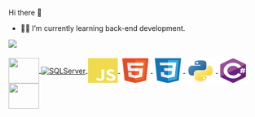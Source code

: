 Hi there 👋

- 👩‍💻 I’m currently learning back-end development.

<div>
    <a href="https://beacons.ai/VeronicaCasanova">
    <img height="180em" src="https://github-readme-stats.vercel.app/api?username=VeronicaCasanova&show_icons=true&theme=radical&include_all_commits=true&count_private=true"/>
   <!-- <img height="180em" src="https://github-readme-stats.vercel.app/api/top-langs/?username=VeronicaCasanova&layout=compact&langs_count=16theme=tokyonight"/> -->
</div>

<div style="display: inline_block"><br>
  <img align="center" alt="" height="50" width="60" src="https://cdn.jsdelivr.net/gh/devicons/devicon/icons/java/java-original.svg" />
  <img align="center" alt="SQLServer" class="SQLServer" height="60" width="70" src="https://cdn.jsdelivr.net/gh/devicons/devicon/icons/microsoftsqlserver/microsoftsqlserver-plain-wordmark.svg" />          
  <img align="center" alt="" height="50" width="60" src="https://raw.githubusercontent.com/devicons/devicon/master/icons/javascript/javascript-plain.svg">
  <img align="center" alt="" height="50" width="60" 
src="https://raw.githubusercontent.com/devicons/devicon/master/icons/html5/html5-original.svg">
  <img align="center" alt="" height="50" width="60" src="https://raw.githubusercontent.com/devicons/devicon/master/icons/css3/css3-original.svg">
  <img align="center" alt="" height="50" width="60" src="https://raw.githubusercontent.com/devicons/devicon/master/icons/python/python-original.svg">
  <img align="center" alt="" height="50" width="60" src="https://raw.githubusercontent.com/devicons/devicon/master/icons/csharp/csharp-original.svg">  
  <img align="center" alt="" height="50" width="60" src="https://cdn.jsdelivr.net/gh/devicons/devicon/icons/yarn/yarn-original.svg" />
</div>

          
